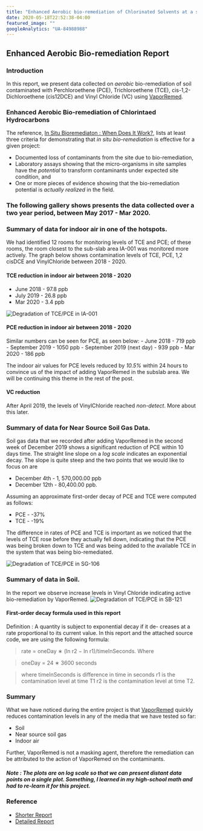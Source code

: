 ```yaml
---
title: "Enhanced Aerobic bio-remediation of Chlorinated Solvents at a strip mall in York, PA"
date: 2020-05-18T22:52:38-04:00
featured_image: ""
googleAnalytics: "UA-84988988"
---
```


## Enhanced Aerobic Bio-remediation Report

### Introduction

In this report, we present data collected on <em>aerobic</em> bio-remediation of soil contaminated with Perchloroethene (PCE), Trichloroethene (TCE),
cis-1,2-Dichloroethene (cis12DCE) and Vinyl Chloride (VC) using [VaporRemed](https://www.epa.gov/emergency-response/spillremed-mariner).

### Enhanced Aerobic Bio-remediation of Chlorintaed Hydrocarbons

The reference, [In Situ Bioremediaton : When Does It Work?](https://www.nap.edu/read/2131/chapter/1), lists at least three criteria for demonstrating that <em> in situ bio-remediation </em> is effective for a given project:

  - Documented loss of contaminants from the site due to bio-remediation,
  - Laboratory assays showing that the micro-organisms in site samples have the <em> potential </em> to transform contaminants under expected site condition, and
  - One or more pieces of evidence showing that the bio-remediation potential is <em> actually realized </em> in the field.


### The following gallery shows presents the data collected over a two year period, between May 2017 - Mar 2020.


### Summary of data for indoor air in one of the hotspots.

We had identified 12 rooms for monitoring levels of TCE and PCE; of these rooms, the room closest to the sub-slab area IA-001 was monitored more actively. The graph below shows contamination levels of TCE, PCE, 1,2 cisDCE and VinylChloride between 2018 - 2020.

#### TCE reduction in indoor air between 2018 - 2020
   - June 2018 - 97.8 ppb
   - July 2019 - 26.8 ppb
   - Mar 2020 -  3.4 ppb

![Degradation of TCE/PCE in IA-001](/img/PCE_TCE_VC_cis12DCE_IA-001_0406201805112020.svg)

#### PCE reduction in indoor air between 2018 - 2020
Similar numbers can be seen for PCE, as seen below:
    - June 2018 - 719 ppb
    - September 2019 - 1050 ppb
    - September 2019 (next day) - 939 ppb
    - Mar 2020 - 186 ppb

The indoor air values for PCE levels reduced by *10.5%* within 24 hours to convince us of the impact of adding VaporRemed in the subslab area. We will be continuing this theme in the rest of the post.

#### VC reduction

After April 2019, the levels of VinylChloride reached *non-detect*. More about this later.


### Summary of data for Near Source Soil Gas Data.

Soil gas data that we recorded after adding VaporRemed in the second week of December 2019 shows a significant reduction of PCE within 10 days time. The straight line slope on a *log scale* indicates an exponential decay. The slope is quite steep and the two points that we would like to focus on are
  - December 4th -  1, 570,000.00 ppb
  - December 12th - 80,400.00 ppb.

Assuming an approximate first-order decay of PCE and TCE were computed as follows:
  - PCE - -37%
  - TCE - -19%

The difference in rates of PCE and TCE is important as we noticed that the levels of TCE rose before they actually fell down, indicating that the PCE was being broken down to TCE and was being added to the available TCE in the system that was being bio-remediated.

![Degradation of TCE/PCE in SG-106](/img/PCE_TCE_VC_cis12DCE_SG-106_0618201905112020.svg)

### Summary of data in Soil.

In the report we observe increase levels in Vinyl Chloride indicating active bio-remediation by VaporRemed.
![Degradation of TCE/PCE in SB-121](/img/PCE_TCE_VC_cis12DCE_SB-121_0628201709112017.svg)

#### First-order decay formula used in this report

Definition : A quantity is subject to exponential decay if it de-
creases at a rate proportional to its current value. In this report
and the attached source code, we are using the following formula:

> rate = oneDay ∗ (ln r2 − ln r1)/timeInSeconds. Where

> oneDay = 24 ∗ 3600 seconds

> where timeInSeconds is difference in time in seconds
> r1 is the contamination level at time T1
> r2 is the contamination level at time T2.


### Summary
What we have noticed during the entire project is that [VaporRemed]() quickly reduces contamination levels in any of the media that we have tested so far:
  - Soil
  - Near source soil gas
  - Indoor air

Further, VaporRemed is not a masking agent, therefore the remediation can be attributed to the action of VaporRemed on the contaminants.

##### Note : The plots are on log scale so that we can present distant data points on a single plot. Something, I learned in my high-school math and had to re-learn it for this project.

### Reference
 - [Shorter Report](/pdf/RIR_04112020_Shorter.pdf)
 - [Detailed Report](/pdf/Initial_RIR_03302020.pdf)